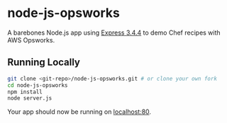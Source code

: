# node-js-opsworks

A barebones Node.js app using [Express 3.4.4](http://expressjs.com/) to demo Chef recipes with AWS Opsworks.

## Running Locally

```sh
git clone <git-repo>/node-js-opsworks.git # or clone your own fork
cd node-js-opsworks
npm install
node server.js
```

Your app should now be running on [localhost:80](http://localhost:80/).
